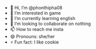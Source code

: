 - 👋 Hi, I’m @phonthipha08
- 👀 I’m interested in game
- 🌱 I’m currently learning english
- 💞️ I’m looking to collaborate on nothing
- 📫 How to reach me insta
- 😄 Pronouns: she/her
- ⚡ Fun fact: I like cookie

<!---
phonthipha08/phonthipha08 is a ✨ special ✨ repository because its `README.md` (this file) appears on your GitHub profile.
You can click the Preview link to take a look at your changes.
--->
